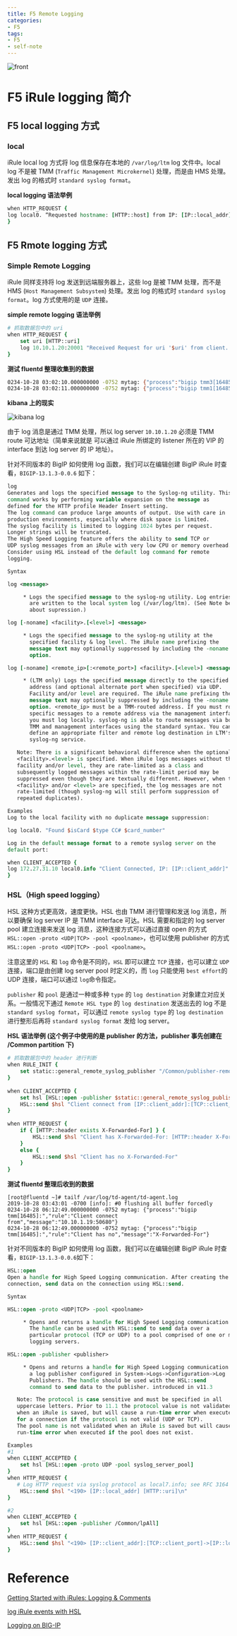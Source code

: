 ```yaml
---
title: F5 Remote Logging
categories:
- F5
tags:
- F5
- self-note
---
```


![front](https://github.com/zhang-shengping/cosz3_blog/raw/gh-pages/images/f5-remote-logging/front.jpg)

# F5 iRule logging 简介

## F5 local logging 方式

### local

iRule local log 方式将 log 信息保存在本地的 `/var/log/ltm` log 文件中。local log 不是被 TMM (`Traffic Management Microkernel`) 处理，而是由 HMS 处理。发出 log 的格式时 `standard syslog format`。

**local logging 语法举例**

```tcl
when HTTP_REQUEST {
log local0. “Requested hostname: [HTTP::host] from IP: [IP::local_addr]”
}
```

## F5 Rmote logging 方式

### Simple Remote Logging

iRule 同样支持将 log 发送到远端服务器上，这些 log 是被 TMM 处理，而不是 HMS (`Host Management Subsystem`) 处理。发出 log 的格式时 `standard syslog format`。log 方式使用的是 `UDP` 连接。

**simple remote logging 语法举例**

```tcl
# 抓取数据包中的 uri
when HTTP_REQUEST {
    set uri [HTTP::uri]
    log 10.10.1.20:20001 "Received Request for uri '$uri' from client.  Sending to server..."
}
```

**测试 fluentd 整理收集到的数据**

```bash
0234-10-28 03:02:10.000000000 -0752 mytag: {"process":"bigip tmm3[16485]:","rule":"Rule /Common/test2 <HTTP_REQUEST>:","message":"Received Request for uri '/' from client.  Sending to server..."}
0234-10-28 03:02:11.000000000 -0752 mytag: {"process":"bigip tmm1[16485]:","rule":"Rule /Common/test2 <HTTP_REQUEST>:","message":"Received Request for uri '/' from client.  Sending to server..."}
```

**kibana 上的现实**

![kibana log](https://github.com/zhang-shengping/cosz3_blog/raw/gh-pages/images/f5-remote-logging/kibana-log.jpg)

由于 log 消息是通过 TMM 处理，所以 log server `10.10.1.20` 必须是 TMM route 可达地址（简单来说就是 可以通过 iRule 所绑定的 listener 所在的 VIP 的 interface 到达 log server 的 IP 地址）。

针对不同版本的 BigIP 如何使用 log 函数，我们可以在编辑创建 BigIP iRule 时查看，`BIGIP-13.1.3-0.0.6` 如下：

```tcl
log
Generates and logs the specified message to the Syslog-ng utility. This
command works by performing variable expansion on the message as
defined for the HTTP profile Header Insert setting.
The log command can produce large amounts of output. Use with care in
production environments, especially where disk space is limited.
The syslog facility is limited to logging 1024 bytes per request.
Longer strings will be truncated.
The High Speed Logging feature offers the ability to send TCP or
UDP syslog messages from an iRule with very low CPU or memory overhead.
Consider using HSL instead of the default log command for remote
logging.

Syntax

log <message>

     * Logs the specified message to the syslog-ng utility. Log entries
       are written to the local system log (/var/log/ltm). (See Note below
       about supression.)

log [-noname] <facility>.[<level>] <message>

     * Logs the specified message to the syslog-ng utility at the
       specified facility & log level. The iRule name prefixing the
       message text may optionally suppressed by including the -noname
       option.

log [-noname] <remote_ip>[:<remote_port>] <facility>.[<level>] <message>

     * (LTM only) Logs the specified message directly to the specified IP
       address (and optional alternate port when specified) via UDP.
       Facility and/or level are required. The iRule name prefixing the
       message text may optionally suppressed by including the -noname
       option. <remote_ip> must be a TMM-routed address. If you must route
       specific messages to a remote address via the management interface,
       you must log locally. syslog-ng is able to route messages via both
       TMM and management interfaces using the standard syntax. You can
       define an appropriate filter and remote log destination in LTM's
       syslog-ng service.

   Note: There is a significant behavioral difference when the optional
   <facility>.<level> is specified. When iRule logs messages without the
   facility and/or level, they are rate-limited as a class and
   subsequently logged messages within the rate-limit period may be
   suppressed even though they are textually different. However, when the
   <facility> and/or <level> are specified, the log messages are not
   rate-limited (though syslog-ng will still perform suppression of
   repeated duplicates).

Examples
Log to the local facility with no duplicate message suppression:

log local0. "Found $isCard $type CC# $card_number"

Log in the default message format to a remote syslog server on the
default port:

when CLIENT_ACCEPTED {
log 172.27.31.10 local0.info "Client Connected, IP: [IP::client_addr]"
}
```

### HSL（High speed logging）

HSL 这种方式更高效，速度更快。HSL 也由 TMM 进行管理和发送 log 消息，所以要确保 log server IP 是 TMM interface 可达。HSL 需要和指定的 log server pool 建立连接来发送 log 消息，这种连接方式可以通过直接 open 的方式`HSL::open -proto <UDP|TCP> -pool <poolname>`，也可以使用 publisher 的方式 `HSL::open -proto <UDP|TCP> -pool <poolname>`。

注意这里的 `HSL` 和 `log` 命令是不同的，`HSL` 即可以建立 `TCP` 连接，也可以建立 `UDP` 连接，端口是由创建 log server pool 时定义的，而 `log` 只能使用 `best effort`的 UDP 连接，端口可以通过 `log`命令指定。

`publisher` 和 `pool` 是通过一种或多种 `type` 的 `log destination` 对象建立对应关系。一般情况下通过 `Remote HSL type` 的 `log destination` 发送出去的 log 不是 `standard syslog format`，可以通过 `remote syslog type` 的 `log destination` 进行整形后再将 `standard syslog format` 发给 log server。

**HSL 语法举例 (这个例子中使用的是 publisher 的方法，publisher 事先创建在 /Common partition 下)**

```tcl
# 抓取数据包中的 header 进行判断
when RULE_INIT {
    set static::general_remote_syslog_publisher "/Common/publisher-remote-syslog"
}
 
when CLIENT_ACCEPTED {
    set hsl [HSL::open -publisher $static::general_remote_syslog_publisher]
    HSL::send $hsl "Client connect from [IP::client_addr]:[TCP::client_port]"
}
 
when HTTP_REQUEST {
    if { [HTTP::header exists X-Forwarded-For] } {
        HSL::send $hsl "Client has X-Forwarded-For: [HTTP::header X-Forwarded-For]"
    }
    else {
        HSL::send $hsl "Client has no X-Forwarded-For"
    }
}
```

**测试 fluentd 整理后收到的数据**

```bas
[root@fluentd ~]# tailf /var/log/td-agent/td-agent.log
2019-10-28 03:43:01 -0700 [info]: #0 flushing all buffer forcedly
0234-10-28 06:12:49.000000000 -0752 mytag: {"process":"bigip tmm[16485]:","rule":"Client connect from","message":"10.10.1.19:50680"}
0234-10-28 06:12:49.000000000 -0752 mytag: {"process":"bigip tmm[16485]:","rule":"Client has no","message":"X-Forwarded-For"}
```

针对不同版本的 BigIP 如何使用 log 函数，我们可以在编辑创建 BigIP iRule 时查看，`BIGIP-13.1.3-0.0.6`如下：

```tcl
HSL::open
Open a handle for High Speed Logging communication. After creating the
connection, send data on the connection using HSL::send.

Syntax

HSL::open -proto <UDP|TCP> -pool <poolname>

     * Opens and returns a handle for High Speed Logging communication.
       The handle can be used with HSL::send to send data over a
       particular protocol (TCP or UDP) to a pool comprised of one or more
       logging servers.

HSL::open -publisher <publisher>

     * Opens and returns a handle for High Speed Logging communication for
       a log publisher configured in System->Logs->Configuration->Log
       Publishers. The handle should be used with the HSL::send
       command to send data to the publisher. introduced in v11.3

   Note: The protocol is case sensitive and must be specified in all
   uppercase letters. Prior to 11.1 the protocol value is not validated
   when an iRule is saved, but will cause a run-time error when executed
   for a connection if the protocol is not valid (UDP or TCP).
   The pool name is not validated when an iRule is saved but will cause a
   run-time error when executed if the pool does not exist.

Examples
#1
when CLIENT_ACCEPTED {
    set hsl [HSL::open -proto UDP -pool syslog_server_pool]
}
when HTTP_REQUEST {
   # Log HTTP request via syslog protocol as local7.info; see RFC 3164 for moreinfo
    HSL::send $hsl "<190> [IP::local_addr] [HTTP::uri]\n"
}

#2
when CLIENT_ACCEPTED {
    set hsl [HSL::open -publisher /Common/lpAll]
}
when HTTP_REQUEST {
    HSL::send $hsl "<190> [IP::client_addr]:[TCP::client_port]->[IP::local_addr]:[TCP::local_port]; [HTTP::host][HTTP::uri]"
}
```

# Reference

[Getting Started with iRules: Logging & Comments](https://devcentral.f5.com/s/articles/getting-started-with-irules-logging-comments-20406)

[log iRule events with HSL](https://devcentral.f5.com/s/feed/0D51T00006i7dV0SAI)

[Logging on BIG-IP](https://www.youtube.com/watch?v=dcg9fxwnNTo)


